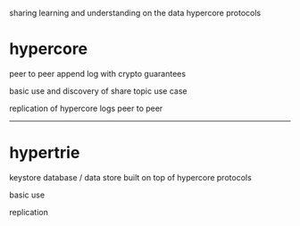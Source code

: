 sharing learning and understanding on the data hypercore protocols

hypercore
=========

peer to peer append log with crypto guarantees

basic use and discovery of share topic use case

replication of hypercore logs peer to peer


---------------


hypertrie
===========

keystore database / data store built on top of hypercore protocols

basic use

replication
